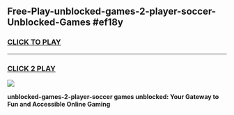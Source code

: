 
## Free-Play-unblocked-games-2-player-soccer-Unblocked-Games #ef18y
<h3>
<a href="https://news.freeplayer.one?title=unblocked-games-2-player-soccer&ref=8M">CLICK TO PLAY</a></h3>
<hr>

<h3>
<a href="https://news.freeplayer.one?title=unblocked-games-2-player-soccer&ref=8M">CLICK 2 PLAY</a>
  
</h3>

<a href="https://news.freeplayer.one?title=unblocked-games-2-player-soccer&ref=8M"><img src="https://clearcache.store/games.png"></a>


**unblocked-games-2-player-soccer games unblocked: Your Gateway to Fun and Accessible Online Gaming**
